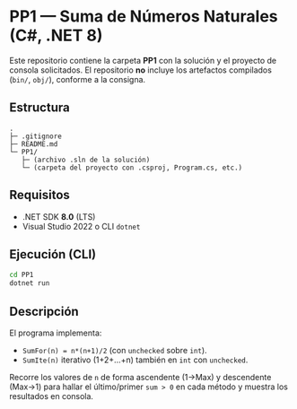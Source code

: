 # PP1 — Suma de Números Naturales (C#, .NET 8)

Este repositorio contiene la carpeta **PP1** con la solución y el proyecto de consola solicitados.
El repositorio **no** incluye los artefactos compilados (`bin/`, `obj/`), conforme a la consigna.

## Estructura
```text
.
├─ .gitignore
├─ README.md
└─ PP1/
   ├─ (archivo .sln de la solución)
   └─ (carpeta del proyecto con .csproj, Program.cs, etc.)
```

## Requisitos
- .NET SDK **8.0** (LTS)
- Visual Studio 2022 o CLI `dotnet`

## Ejecución (CLI)
```bash
cd PP1
dotnet run
```

## Descripción
El programa implementa:
- `SumFor(n) = n*(n+1)/2` (con `unchecked` sobre `int`).
- `SumIte(n)` iterativo (1+2+…+n) también en `int` con `unchecked`.

Recorre los valores de `n` de forma ascendente (1→Max) y descendente (Max→1) para hallar el último/primer `sum > 0` en cada método y muestra los resultados en consola.
